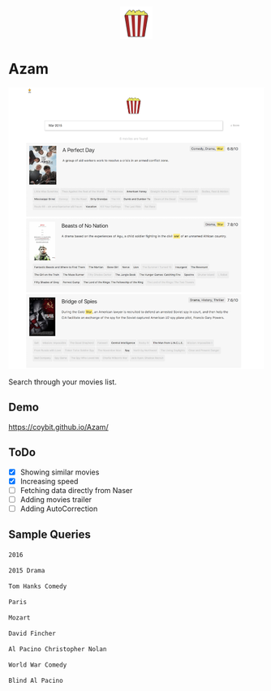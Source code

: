 <p align="center">
  <img src="img/azam.png" width="64"/>
</p>

# Azam
<p align="center">
  <img src="shots/01.png" width="700"/>
</p>

Search through your movies list.

## Demo
https://coybit.github.io/Azam/

## ToDo
- [X] Showing similar movies
- [X] Increasing speed
- [ ] Fetching data directly from Naser
- [ ] Adding movies trailer
- [ ] Adding AutoCorrection

## Sample Queries


`2016`

`2015 Drama`

`Tom Hanks Comedy`

`Paris`

`Mozart`

`David Fincher`

`Al Pacino Christopher Nolan`

`World War Comedy`

`Blind Al Pacino`
